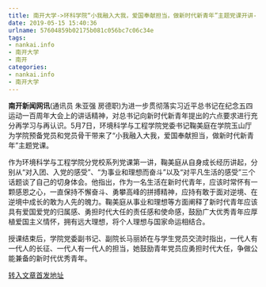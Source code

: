 ```yaml
---
title: 南开大学->环科学院“小我融入大我，爱国奉献担当，做新时代新青年”主题党课开讲--校园 | nankai.info
date: 2019-05-15 15:40:36
urlname: 57604859b02175b081c056bc7c06c34e
tags: 
- nankai.info
- 南开大学
- 南开
categories:
- nankai.info
- 南开大学
---
```



**南开新闻网讯**(通讯员 朱亚强 房德职)为进一步贯彻落实习近平总书记在纪念五四运动一百周年大会上的讲话精神，对总书记向新时代新青年提出的六点要求进行充分再学习与再认识。5月7日，环境科学与工程学院党委书记鞠美庭在学院玉山厅为学院预备党员和党员骨干带来了“小我融入大我，爱国奉献担当，做新时代新青年”主题党课。

作为环境科学与工程学院分党校系列党课第一讲，鞠美庭从自身成长经历讲起，分别从“对入团、入党的感受”、“为事业和理想而奋斗”以及“对平凡生活的感受”三个话题谈了自己的切身体会。他指出，作为一名生活在新时代青年，应该时常怀有一颗感恩之心，一直保持不懈奋斗、勇攀高峰的拼搏精神，应持有敢于面对逆境、在逆境中成长的敢为人先的魄力。鞠美庭从事业和理想等方面阐释了新时代青年应该具有爱国爱党的归属感、勇担时代大任的责任感和使命感，鼓励广大优秀青年应厚植爱国主义情怀，拥有远大理想，将个人理想与国家命运相结合。

授课结束后，学院党委副书记、副院长马丽娇在与学生党员交流时指出，一代人有一代人的长征、一代人有一代人的担当，她鼓励青年党员应勇担时代大任，争做公能兼备的新时代优秀青年。





[转入文章首发地址](http://news.nankai.edu.cn/qqxy/system/2019/05/15/000451615.shtml)